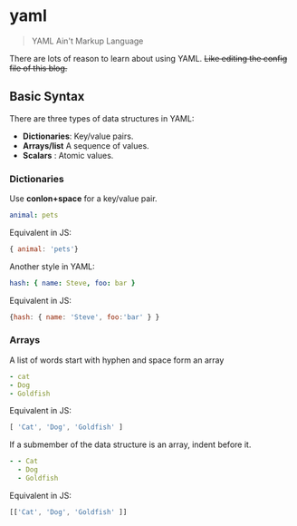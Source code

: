 # yaml

> YAML Ain't Markup Language

There are lots of reason to learn about using YAML. ~~Like editing the config file of this blog.~~

## Basic Syntax

There are three types of data structures in YAML:

- **Dictionaries**: Key/value pairs.
- **Arrays/list** A sequence of values.
- **Scalars** : Atomic values.

### Dictionaries

Use **conlon+space** for a key/value pair.

```yaml
animal: pets
```

Equivalent in JS:

```JavaScript
{ animal: 'pets'}
```

Another style in YAML:

```yaml
hash: { name: Steve, foo: bar }
```

Equivalent in JS:

```JavaScript
{hash: { name: 'Steve', foo:'bar' } }
```

### Arrays

A list of words start with hyphen and space form an array

```yaml
- cat
- Dog
- Goldfish
```

Equivalent in JS:

```JavaScript
[ 'Cat', 'Dog', 'Goldfish' ]
```

If a submember of the data structure is an array, indent before it.

```yaml
- - Cat
  - Dog
  - Goldfish
```

Equivalent in JS:

```JavaScript
[['Cat', 'Dog', 'Goldfish' ]]
```
